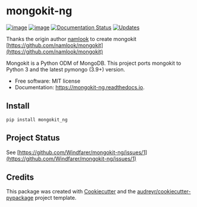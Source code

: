# mongokit-ng

[![image](https://img.shields.io/pypi/v/mongokit_ng.svg)](https://pypi.python.org/pypi/mongokit_ng) [![image](https://img.shields.io/travis/Windfarer/mongokit-ng.svg)](https://travis-ci.org/Windfarer/mongokit-ng) [![Documentation
Status](https://readthedocs.org/projects/mongokit-ng/badge/?version=latest)](https://mongokit-ng.readthedocs.io/en/latest/?badge=latest) [![Updates](https://pyup.io/repos/github/Windfarer/mongokit_ng/shield.svg)](https://pyup.io/repos/github/Windfarer/mongokit_ng/)

Thanks the origin author [namlook](https://github.com/namlook) to create mongokit [https://github.com/namlook/mongokit](https://github.com/namlook/mongokit)

Mongokit is a Python ODM of MongoDB.
This project ports mongokit to Python 3 and the latest pymongo (3.9+) version.

  - Free software: MIT license
  - Documentation: <https://mongokit-ng.readthedocs.io>.

## Install

```
pip install mongokit_ng
```

## Project Status
See [https://github.com/Windfarer/mongokit-ng/issues/1](https://github.com/Windfarer/mongokit-ng/issues/1)

## Credits

This package was created with
[Cookiecutter](https://github.com/audreyr/cookiecutter) and the
[audreyr/cookiecutter-pypackage](https://github.com/audreyr/cookiecutter-pypackage)
project template.

